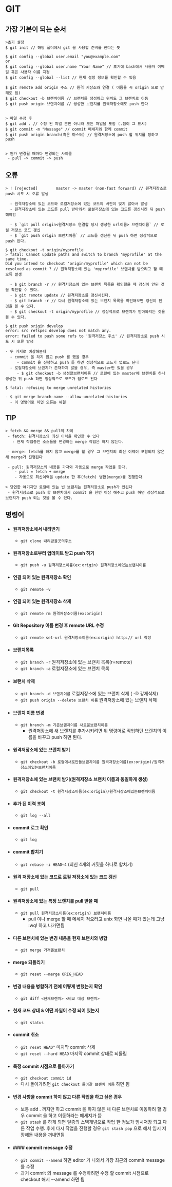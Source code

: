 # GIT
## 가장 기본이 되는 순서

```
>초기 설정
$ git init // 해당 폴더에서 git 을 사용할 준비를 한다는 뜻

$ git config --global user.email "you@example.com"
or
$ git config --global user.name "Your Name" // 초기에 bash에서 사용자 이메일 혹은 사용자 이름 지정
$ git config --global --list // 현재 설정 정보를 확인할 수 있음

$ git remote add origin 주소 // 원격 저장소와 연결 ( 이름을 꼭 origin 으로 안해도 됨)
$ git checkout -b 브랜치이름 // 브랜치를 생성하고 위치도 그 브랜치로 이동
$ git push origin 브랜치이름 // 생성한 브랜치를 원격저장소에도 push 한다


> 파일 수정 후
$ git add . // 수정 된 파일 뿐만 아니라 모든 파일을 포함 (.점이 그 표시)
$ git commit -m "Message" // commit 메세지와 함께 commit
$ git push origin branch(혹은 마스터) // 원격저장소에 push 할 위치를 정하고 push


> 뭔가 변경될 때마다 변경되는 사이클
 - pull -> commit -> push
```


## 오류
```
> ! [rejected]        master -> master (non-fast forward) // 원격저장소로 push 시도 시 오류 발생

  - 원격저장소에 있는 코드와 로컬저장소에 있는 코드의 버전이 맞지 않아서 발생
  - 원격저장소에 있는 코드를 pull 받아와서 로컬저장소에 있는 코드를 갱신시킨 뒤 push 해야함

  - $ `git pull origin<원격저장소 연결할 당시 생성한 url이름> 브랜치이름` // 로컬 저장소 코드 갱신
  - $ `git push origin 브랜치이름` // 코드를 갱신한 뒤 push 하면 정상적으로 push 된다.
```

```
$ git checkout -t origin/myprofile
> fatal: Cannot update paths and switch to branch 'myprofile' at the same time.
Did you intend to checkout 'origin/myprofile' which can not be resolved as commit ? // 원격저장소에 있는 'myprofile' 브랜치를 받으려고 할 때 오류 발생

  - $ git branch -r // 원격저장소에 있는 브랜치 목록을 확인했을 때 갱신이 안된 것을 확인할 수 있다.
  - $ git remote update // 원격저장소를 갱신시킨다.
  - $ git branch -r // 다시 원격저장소에 있는 브랜치 목록을 확인해보면 갱신이 된 것을 볼 수 있다.
  - $ git checkout -t origin/myprofile // 정상적으로 브랜치가 받아와지는 것을 볼 수 있다.
```

```
$ git push origin develop
error: src refspec develop does not match any.
error: failed to push some refs to '원격저장소 주소' // 원격저장소로 push 시도 시 오류 발생

- 두 가지로 예상해본다
  - commit 을 하지 않고 push 를 했을 경우
     - commit 을 진행하고 push 를 하면 정상적으로 코드가 업로드 된다
  - 로컬저장소에 브랜치가 존재하지 않을 경우, 즉 master만 있을 경우
     - $ git checkout -b 생성할브랜치이름 // 로컬에 있는 master에 브랜치를 하나 생성한 뒤 push 하면 정상적으로 코드가 업로드 된다
```

```
$ fatal: refusing to merge unrelated histories

- $ git merge branch-name --allow-unrelated-histories
  - 이 명령어로 하면 오류는 해결

```
## TIP
```
> fetch && merge && pull의 차이
 - fetch: 원격저장소의 최신 이력을 확인할 수 있다
   - 현재 작업중인 소스들을 변경하는 merge 작업은 하지 않는다.

 - merge: fetch를 하지 않고 merge를 할 경우 그 브랜치의 최신 이력이 포함되지 않은 채 merge가 진행된다

 - pull: 원격저장소의 내용을 가져와 자동으로 merge 작업을 한다.
    - pull = fetch + merge
    - 자동으로 최신이력을 update 한 후(fetch) 병합(merge)를 진행한다

> 당연한 얘기지만 로컬에 있는 빈 브랜치는 원격저장소로 push가 안된다
 - 원격저장소로 push 할 브랜치에서 commit 을 한번 이상 해주고 push 하면 정상적으로 브랜치가 push 되는 것을 볼 수 있다.
```


## 명령어
- #### 원격저장소에서 내려받기
  - `git clone 내려받을곳의주소`

- #### 원격저장소로부터 업데이트 받고 push 하기
  - `git push -u 원격저장소이름(ex:origin) 원격저장소에있는브랜치이름`

- #### 연결 되어 있는 원격저장소 확인
  - `git remote -v`

- #### 연결 되어 있는 원격저장소 삭제
  - `git remote rm 원격저장소이름(ex:origin)`

- #### Git Repository 이름 변경 후 remote URL 수정
  - `git remote set-url 원격저장소이름(ex:origin) http:// url 작성`

- #### 브랜치목록
  - `git branch -r` 원격저장소에 있는 브랜치 목록(r=remote)
  - `git branch -a` 로컬저장소에 있는 브랜치 목록

- #### 브랜치 삭제
  - `git branch -d 브랜치이름` 로컬저장소에 있는 브랜치 삭제 ( -D 강제삭제)
  - `git push origin --delete 브랜치 이름` 원격저장소에 있는 브랜치 삭제

- #### 브랜치 이름 변경
  - `git branch -m 기존브랜치이름 새로운브랜치이름`
    - 원격저장소에 새 브랜치를 추가시키려면 위 명령어로 작업하던 브랜치의 이름을 바꾸고 push 하면 된다.

- #### 원격저장소에 있는 브랜치 받기
  - `git checkout -b 로컬에새로만들브랜치이름 원격저장소이름(ex:origin)/원격저장소에있는브랜치이름`

- #### 원격저장소에 있는 브랜치 받기(원격저장소 브랜치 이름과 동일하게 생성)
  - `git checkout -t 원격저장소이름(ex:origin)/원격저장소에있는브랜치이름`

- #### 추가 된 이력 조회
  - `git log --all`

- #### commit 로그 확인
  - `git log`

- #### commit 합치기
  - `git rebase -i HEAD~4` (최신 4개의 커밋을 하나로 합치기)

- #### 원격 저장소에 있는 코드로 로컬 저장소에 있는 코드 갱신
  - `git pull`

- #### 원격저장소에 있는 특정 브랜치를 pull 받을 때
  - `git pull 원격저장소이름(ex:origin) 브랜치이름`
    - pull 이나 merge 할 때 메세지 적으라고 unix 화면 나올 때가 있는데 그냥 :wq! 하고 나가면됨

- #### 다른 브랜치에 있는 변경 내용을 현재 브랜치와 병합
  - `git merge 가져올브랜치`

- #### merge 되돌리기
  - `git reset --merge ORIG_HEAD`

- #### 변경 내용을 병합하기 전에 어떻게 변했는지 확인
  - `git diff <현재브랜치> <비교 대상 브랜치>`

- #### 현재 코드 상태 & 어떤 파일이 수정 되어 있는지
  - `git status`

- #### commit 취소
  - `git reset HEAD^` 마지막 commit 삭제
  - `git reset --hard HEAD` 마지막 commit 상태로 되돌림

- #### 특정 commit 시점으로 돌아가기
  - `git checkout commit id`
  - 다시 돌아가려면 `git checkout 돌아갈 브랜치 이름` 하면 됨

- #### 변경 사항을 commit 하지 않고 다른 작업을 하고 싶은 경우
  - 보통 add . 까지만 하고 commit 을 하지 않은 채 다른 브랜치로 이동하려 할 경우 commit 을 하고 이동하라는 메세지가 뜸
  - `git stash` 를 하게 되면 일종의 스택개념으로 작업 한 정보가 임시저장 되고 다른 작업 수행. 후에 다시 작업을 진행할 경우
    `git stash pop` 으로 해서 임시 저장해둔 내용을 꺼내면됨

- #### #### commit message 수정
  - `git commit --amend` 하면 editor 가 나와서 가장 최근의 commit message 를 수정
  -  과거 commit 의 message 를 수정하려면 수정 할 commit 시점으로 checkout 해서 --amend 하면 됨
